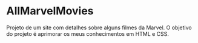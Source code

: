 # AllMarvelMovies
Projeto de um site com detalhes sobre alguns filmes da Marvel. O objetivo do projeto é aprimorar os meus conhecimentos em HTML e CSS.
